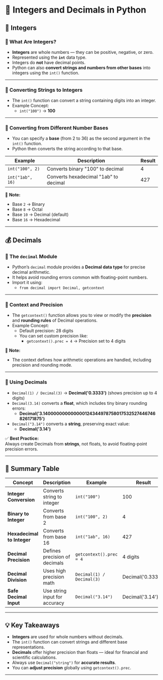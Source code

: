 # 🔢 Integers and Decimals in Python

## 🧮 Integers

### 🔹 What Are Integers?
- **Integers** are whole numbers — they can be positive, negative, or zero.  
- Represented using the **`int`** data type.  
- Integers do **not** have decimal points.  
- Python can also **convert strings and numbers from other bases** into integers using the `int()` function.

---

### 🔹 Converting Strings to Integers
- The `int()` function can convert a string containing digits into an integer.  
- Example Concept:  
  - `int("100")` → **100**  

---

### 🔹 Converting from Different Number Bases
- You can specify a **base** (from 2 to 36) as the second argument in the `int()` function.  
- Python then converts the string according to that base.

| Example | Description | Result |
|----------|--------------|--------|
| `int("100", 2)` | Converts binary "100" to decimal | 4 |
| `int("1ab", 16)` | Converts hexadecimal "1ab" to decimal | 427 |

🧠 **Note:**  
- Base `2` → Binary  
- Base `8` → Octal  
- Base `10` → Decimal (default)  
- Base `16` → Hexadecimal  

---

## 💰 Decimals

### 🔹 The `decimal` Module
- Python’s `decimal` module provides a **Decimal data type** for precise decimal arithmetic.  
- It helps avoid rounding errors common with floating-point numbers.  
- Import it using:  
  - `from decimal import Decimal, getcontext`

---

### 🔹 Context and Precision
- The `getcontext()` function allows you to view or modify the **precision** and **rounding rules** of Decimal operations.  
- Example Concept:
  - Default precision: 28 digits  
  - You can set custom precision like:  
    - `getcontext().prec = 4` → Precision set to 4 digits  

🧠 **Note:**  
- The context defines how arithmetic operations are handled, including precision and rounding mode.

---

### 🔹 Using Decimals
- `Decimal(1) / Decimal(3)` → **Decimal('0.3333')** (shows precision up to 4 digits)  
- `Decimal(3.14)` converts a **float**, which includes tiny binary rounding errors:  
  - **Decimal('3.140000000000000124344978758017532527446746826171875')**  
- `Decimal("3.14")` converts a **string**, preserving exact value:  
  - **Decimal('3.14')**

✅ **Best Practice:**  
Always create Decimals from **strings**, not floats, to avoid floating-point precision errors.

---

## 🧩 Summary Table

| Concept | Description | Example | Result |
|----------|--------------|----------|--------|
| **Integer Conversion** | Converts string to integer | `int("100")` | 100 |
| **Binary to Integer** | Converts from base 2 | `int("100", 2)` | 4 |
| **Hexadecimal to Integer** | Converts from base 16 | `int("1ab", 16)` | 427 |
| **Decimal Precision** | Defines precision of decimals | `getcontext().prec = 4` | 4 digits |
| **Decimal Division** | Uses high precision math | `Decimal(1) / Decimal(3)` | Decimal('0.3333') |
| **Safe Decimal Input** | Use string input for accuracy | `Decimal("3.14")` | Decimal('3.14') |

---

## 💡 Key Takeaways
- **Integers** are used for whole numbers without decimals.  
- The `int()` function can convert strings and different base representations.  
- **Decimals** offer higher precision than floats — ideal for financial and scientific calculations.  
- Always use `Decimal("string")` for **accurate results**.  
- You can **adjust precision** globally using `getcontext().prec`.

---
